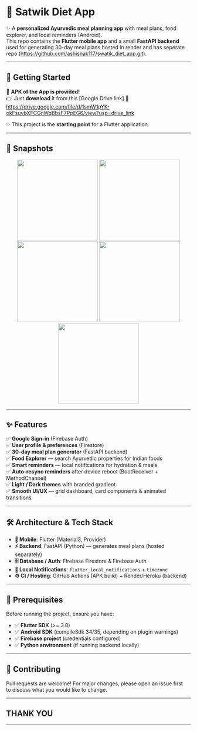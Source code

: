 # 🥗 Satwik Diet App  

✨ A **personalized Ayurvedic meal planning app** with meal plans, food explorer, and local reminders (Android).  
This repo contains the **Flutter mobile app** and a small **FastAPI backend** used for generating 30-day meal plans hosted in render and has seperate repo (https://github.com/ashishak117/swatik_diet_app.git).  

---

## 🚀 Getting Started  

📲 **APK of the App is provided!**  
👉 Just **download** it from this [Google Drive link] 🔗 https://drive.google.com/file/d/1smW1pYK-okFsuvbXFCGnWqBbsF7PpEG6/view?usp=drive_link 

✨ This project is the **starting point** for a Flutter application.  

---

## 📸 Snapshots  

<p align="center">
  <img src="https://github.com/user-attachments/assets/468e7137-336c-48de-92b5-2350236fbb6e" width="220"/>
  <img src="https://github.com/user-attachments/assets/87960cba-b621-4435-a7fd-621e24c67f71" width="220"/>
  <img src="https://github.com/user-attachments/assets/f89173cc-d871-4af0-a859-0f4f79fd1ab8" width="220"/>
  <img src="https://github.com/user-attachments/assets/1c4b5df2-372f-4d17-963d-2a8ea05a8128" width="220"/>
  <img src="https://github.com/user-attachments/assets/4a4feb38-e44a-405c-ae5a-590f10f65892" width="220"/>
</p>  

---

## ✨ Features  

✅ **Google Sign-in** (Firebase Auth)  
✅ **User profile & preferences** (Firestore)  
✅ **30-day meal plan generator** (FastAPI backend)  
✅ **Food Explorer** — search Ayurvedic properties for Indian foods  
✅ **Smart reminders** — local notifications for hydration & meals  
✅ **Auto-resync reminders** after device reboot (BootReceiver + MethodChannel)  
✅ **Light / Dark themes** with branded gradient  
✅ **Smooth UI/UX** — grid dashboard, card components & animated transitions  

---

## 🛠️ Architecture & Tech Stack  

- **📱 Mobile**: Flutter (Material3, Provider)  
- **⚡ Backend**: FastAPI (Python) — generates meal plans (hosted separately)  
- **🗄️ Database / Auth**: Firebase Firestore & Firebase Auth  
- **🔔 Local Notifications**: `flutter_local_notifications` + `timezone`  
- **⚙️ CI / Hosting**: GitHub Actions (APK build) + Render/Heroku (backend)  

---

## 📌 Prerequisites  

Before running the project, ensure you have:  

- ✅ **Flutter SDK** (>= 3.0)  
- ✅ **Android SDK** (compileSdk 34/35, depending on plugin warnings)  
- ✅ **Firebase project** (credentials configured)  
- ✅ **Python environment** (if running backend locally)  

---

## 🤝 Contributing  

Pull requests are welcome! For major changes, please open an issue first  
to discuss what you would like to change.  

---
## THANK YOU 



---
